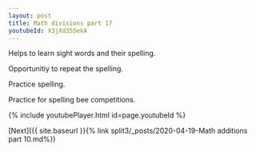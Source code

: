 ```yaml
---
layout: post
title: Math divisions part 17
youtubeId: X3jXd35SekA
---
```

 
 
Helps to learn sight words and their spelling.

Opportunitiy to repeat the spelling. 

Practice spelling. 
 
Practice for spelling bee competitions. 
 
{% include youtubePlayer.html id=page.youtubeId %}
 
 

[Next]({{ site.baseurl }}{% link  split3/_posts/2020-04-19-Math additions part 10.md%})
 
